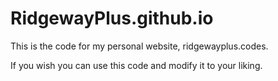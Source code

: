 # RidgewayPlus.github.io
This is the code for my personal website, ridgewayplus.codes.

If you wish you can use this code and modify it to your liking.
